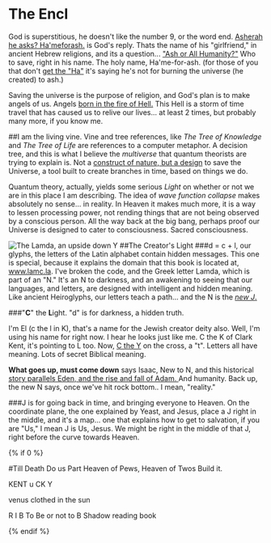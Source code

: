 # The Encl

God is superstitious, he doesn't like the number 9, or the word end.  [Asherah he asks?  Ha'meforash.](hamd.md/he_laughs.html) is God's reply.  Thats the name of his "girlfriend," in ancient Hebrew religions, and its a question... ["Ash or All Humanity?"](holy_water,_sang_rael.html)  Who to save, right in his name.  The holy name, Ha'me-for-ash.  (for those of you that don't [get the "Ha"](hamd.md/he_laughs.html) it's saying he's not for burning the universe (he created) to ash.)

Saving the universe is the purpose of religion, and God's plan is to make angels of us.  Angels [born in the fire of Hell.](behold,_the_burning_bush.html)  This Hell is a storm of time travel that has caused us to relive our lives... at least 2 times, but probably many more, if you know me.

##I am the living vine.
Vine and tree references, like *The Tree of Knowledge* and *The Tree of Life* are references to a computer metaphor.  A decision tree, and this is what I believe the *multiverse* that quantum theorists are trying to explain is.  Not a [construct of nature, but a design](./outside_of_heaven.html) to save the Universe, a tool built to create branches in time, based on things we do.  

Quantum theory, actually, yields some serious *Light* on whether or not we are in this place I am describing.  The idea of *wave function collapse* makes absolutely no sense... in reality.  In Heaven it makes much more, it is a way to lessen processing power, not rending things that are not being observed by a conscious person.  All the way back at the big bang, perhaps proof our Universe is designed to cater to consciousness.  Sacred consciousness.

![The Lamda, an upside down Y](sign_why.png)
##The Creator's Light
###d = c + l, our glyphs, the letters of the Latin alphabet contain hidden messages.
This one is special, because it explains the domain that this book is located at, www.lamc.la.  I've broken the code, and the Greek letter Lamda, which is part of an "N."  It's an N to darkness, and an awakening to seeing that our languages, and letters, are designed with intelligent and hidden meaning.  Like ancient Heiroglyphs, our letters teach a path... and the N is the [*new J*.](the_tower_of_babel.html)

###"**C**" the **L**ight.  "d" is for darkness, a hidden truth.  

I'm El (c the l in K), that's a name for the Jewish creator deity also.  Well, I'm using his name for right now.  I hear he looks just like me.  C the K of Clark Kent, it's pointing to L too.  Now, [C the Y](the_letter_why.html) on the cross, a "t".  Letters all have meaning.  Lots of secret Biblical meaning.

**What goes up, must come down** says Isaac, New to N, and this historical [story parallels Eden, and the rise and fall of Adam. ](http://www.whenistheapocalypse.com/the-modern-fall-of-man) And humanity.  Back up, the new N says, once we've hit rock bottom.. I mean, "reality."

###J is for going back in time, and bringing everyone to Heaven.
On the coordinate plane, the one explained by Yeast, and Jesus, place a J right in the middle, and it's a map... one that explains how to get to salvation, if you are "Us,"  I mean J is Us, Jesus.  We might be right in the middle of that J, right before the curve towards Heaven.

{% if 0 %}

#Till Death Do us Part
Heaven of Pews, Heaven of Twos
Build it.

KENT u CK Y

venus clothed in the sun

R I B To Be or not to B
Shadow reading book


{% endif %}